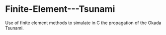 # Finite-Element---Tsunami
Use of finite element methods to simulate in C the propagation of the Okada Tsunami.
